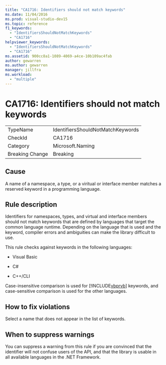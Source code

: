 ```yaml
---
title: "CA1716: Identifiers should not match keywords"
ms.date: 11/04/2016
ms.prod: visual-studio-dev15
ms.topic: reference
f1_keywords:
  - "IdentifiersShouldNotMatchKeywords"
  - "CA1716"
helpviewer_keywords:
  - "IdentifiersShouldNotMatchKeywords"
  - "CA1716"
ms.assetid: 900cc8a1-1089-4069-a4ce-10b109ac4fab
author: gewarren
ms.author: gewarren
manager: jillfra
ms.workload:
  - "multiple"
---
```

# CA1716: Identifiers should not match keywords

|||
|-|-|
|TypeName|IdentifiersShouldNotMatchKeywords|
|CheckId|CA1716|
|Category|Microsoft.Naming|
|Breaking Change|Breaking|

## Cause

A name of a namespace, a type, or a viritual or interface member matches a reserved keyword in a programming language.

## Rule description

Identifiers for namespaces, types, and virtual and interface members should not match keywords that are defined by languages that target the common language runtime. Depending on the language that is used and the keyword, compiler errors and ambiguities can make the library difficult to use.

This rule checks against keywords in the following languages:

- Visual Basic

- C#

- C++/CLI

Case-insensitive comparison is used for [!INCLUDE[vbprvb](../code-quality/includes/vbprvb_md.md)] keywords, and case-sensitive comparison is used for the other languages.

## How to fix violations

Select a name that does not appear in the list of keywords.

## When to suppress warnings

You can suppress a warning from this rule if you are convinced that the identifier will not confuse users of the API, and that  the library is usable in all available languages in the .NET Framework.